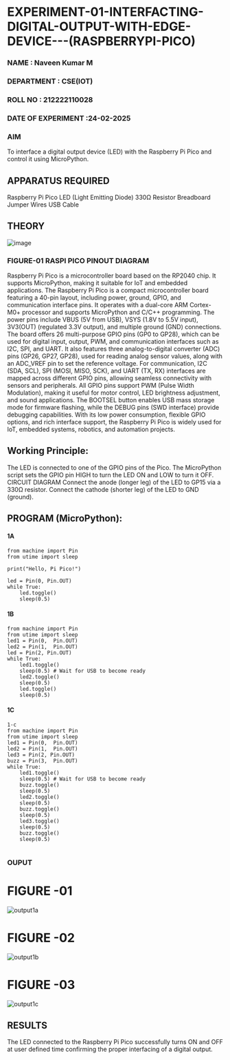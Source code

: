# EXPERIMENT-01-INTERFACTING-DIGITAL-OUTPUT-WITH-EDGE-DEVICE---(RASPBERRYPI-PICO)
### NAME : Naveen Kumar M
### DEPARTMENT : CSE(IOT)
### ROLL NO : 212222110028
### DATE OF EXPERIMENT :24-02-2025

### AIM
To interface a digital output device (LED) with the Raspberry Pi Pico and control it using MicroPython.

## APPARATUS REQUIRED
Raspberry Pi Pico
LED (Light Emitting Diode)
330Ω Resistor
Breadboard
Jumper Wires
USB Cable
 ## THEORY

 ![image](https://github.com/user-attachments/assets/abeabf63-f321-471e-a991-3adaa9043a8b)

 
 
 
 
 ### FIGURE-01 RASPI PICO PINOUT DIAGRAM 



 Raspberry Pi Pico is a microcontroller board based on the RP2040 chip. It supports MicroPython, making it suitable for IoT and embedded applications.
The Raspberry Pi Pico is a compact microcontroller board featuring a 40-pin layout, including power, ground, GPIO, and communication interface pins. It operates with a dual-core ARM Cortex-M0+ processor and supports MicroPython and C/C++ programming. The power pins include VBUS (5V from USB), VSYS (1.8V to 5.5V input), 3V3(OUT) (regulated 3.3V output), and multiple ground (GND) connections. The board offers 26 multi-purpose GPIO pins (GP0 to GP28), which can be used for digital input, output, PWM, and communication interfaces such as I2C, SPI, and UART. It also features three analog-to-digital converter (ADC) pins (GP26, GP27, GP28), used for reading analog sensor values, along with an ADC_VREF pin to set the reference voltage. For communication, I2C (SDA, SCL), SPI (MOSI, MISO, SCK), and UART (TX, RX) interfaces are mapped across different GPIO pins, allowing seamless connectivity with sensors and peripherals. All GPIO pins support PWM (Pulse Width Modulation), making it useful for motor control, LED brightness adjustment, and sound applications. The BOOTSEL button enables USB mass storage mode for firmware flashing, while the DEBUG pins (SWD interface) provide debugging capabilities. With its low power consumption, flexible GPIO options, and rich interface support, the Raspberry Pi Pico is widely used for IoT, embedded systems, robotics, and automation projects.


## Working Principle:

The LED is connected to one of the GPIO pins of the Pico.
The MicroPython script sets the GPIO pin HIGH to turn the LED ON and LOW to turn it OFF.
CIRCUIT DIAGRAM
Connect the anode (longer leg) of the LED to GP15 via a 330Ω resistor.
Connect the cathode (shorter leg) of the LED to GND (ground).


## PROGRAM (MicroPython):
#### 1A
```
from machine import Pin
from utime import sleep

print("Hello, Pi Pico!")

led = Pin(0, Pin.OUT)
while True:
    led.toggle()
    sleep(0.5)
```
#### 1B
```
from machine import Pin
from utime import sleep
led1 = Pin(0,  Pin.OUT)
led2 = Pin(1,  Pin.OUT)
led = Pin(2, Pin.OUT)
while True:
    led1.toggle()
    sleep(0.5) # Wait for USB to become ready
    led2.toggle()
    sleep(0.5)
    led.toggle()
    sleep(0.5)
```
#### 1C
```
1-c
from machine import Pin
from utime import sleep
led1 = Pin(0,  Pin.OUT)
led2 = Pin(1,  Pin.OUT)
led3 = Pin(2, Pin.OUT)
buzz = Pin(3,  Pin.OUT)
while True:
    led1.toggle()
    sleep(0.5) # Wait for USB to become ready
    buzz.toggle()
    sleep(0.5)
    led2.toggle()
    sleep(0.5)
    buzz.toggle()
    sleep(0.5)
    led3.toggle()
    sleep(0.5)
    buzz.toggle()
    sleep(0.5)


````

### OUPUT  

# FIGURE -01 

![output1a](https://github.com/user-attachments/assets/f9959ab6-f9ef-4a8b-8a65-3ff678c5f14c)

#  FIGURE -02

![output1b](https://github.com/user-attachments/assets/4efa7266-1914-4288-9ec4-e9c818cde6cd)

# FIGURE -03

![output1c](https://github.com/user-attachments/assets/ab346ff9-ef90-451a-8475-206f820ec043)

## RESULTS
The LED connected to the Raspberry Pi Pico successfully turns ON and OFF at  user defined time  confirming the proper interfacing of a digital output.
